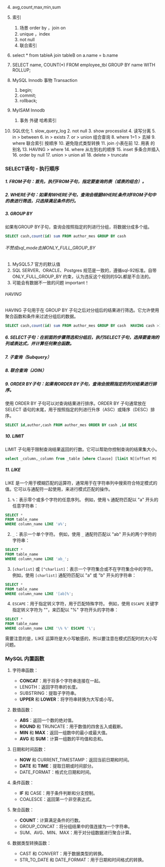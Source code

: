 4.  avg,count,max,min,sum
5.  索引
	1.  场景 order by ，join on
	2.  unique ，index
	3.  not null
	4.  联合索引

6.  select * from tableA join tableB on a.name = b.name
7.  SELECT name, COUNT(\*) FROM employee_tbl GROUP BY name WITH ROLLUP;
8.  MySQL Innodb 事物 Transaction
	1.  begin;
	2.  commit;
	3.  rollback;

9.  MyISAM Innodb
	1.  事务 外键 哈希索引

10.  SQL优化
	1.  slow_query_log
	2.  not null
	3.  show processlist
	4.  读写分离
	5.  in > between
	6.  in > exists
	7.  or > union 组合查询
	8.  where 1=1 > 去掉
	9.  where 联合索引 按顺序
	10.  避免隐式类型转换
	11.  join 小表在前
	12.  用表 的 别名
	13.  HAVING > where
	14.  where 从左到右的顺序
	15.  inset 多条合并插入
	16.  order by null
	17.  union > union all
	18.  delete > truncate



### SELECT语句 - 执行顺序

##### 1. FROM子句：首先，执行FROM子句，指定要查询的表（或表的组合）。



##### 2. WHERE子句：如果有WHERE子句，查询会根据WHERE条件对FROM子句中的表进行筛选，只选择满足条件的行。



##### 3. GROUP BY

如果有GROUP BY子句，查询会按照指定的列进行分组，将数据分成多个组。

```sql
SELECT cash,count(id) sum FROM author_mes GROUP BY cash  
```

###### 不赞成sql_mode去掉ONLY_FULL_GROUP_BY
1. MySQL5.7 官方的默认值
2. SQL SERVER、ORACLE、Postgres 规范是一致的，遵循sql-92标准。自带 ONLY_FULL_GROUP_BY 约束，认为违反这个规则的SQL都是不合法的。
3. 可能会有数据不一致的问题 important！

###### HAVING
HAVING 子句用于在 GROUP BY 子句之后对分组后的结果进行筛选。它允许使用聚合函数和条件来过滤分组后的数据。

```sql
SELECT cash,count(id) sum FROM author_mes GROUP BY cash  HAVING cash >100
```


##### 6. SELECT子句：在前面的步骤筛选和分组后，执行SELECT子句，选择要查询的列或表达式，并计算任何聚合函数。



##### 7. 子查询（Subquery）



##### 8. 联合查询（JOIN）



##### 9. ORDER BY子句：如果有ORDER BY子句，查询会按照指定的列对结果进行排序。

使用 ORDER BY 子句可以对查询结果进行排序。ORDER BY 子句通常放在 SELECT 语句的末尾，用于按照指定的列进行升序（ASC）或降序（DESC）排序。
```sql
SELECT id,author,cash FROM author_mes ORDER BY cash ,id DESC
```

##### 10. LIMIT
LIMIT 子句用于限制查询结果返回的行数。它可以帮助你控制查询的结果集大小。

```sql
select _column,_column from _table [where Clause] [limit N][offset M]
```

##### 11. LIKE
LIKE 是一个用于模糊匹配的运算符，通常用于在字符串列中搜索符合特定模式的值。它可以与通配符一起使用，来进行模式匹配的操作。

1. `%`：表示零个或多个字符的任意序列。 例如，使用 `%` 通配符匹配以 "a" 开头的任意字符串：
    
```sql
SELECT *
FROM table_name
WHERE column_name LIKE 'a%';
```
    
2. `_`：表示一个单个字符。 例如，使用 `_` 通配符匹配以 "ab" 开头的两个字符的字符串：
    
```sql
SELECT *
FROM table_name
WHERE column_name LIKE 'ab_';
```
    
3. `[charlist]` 或 `[^charlist]`：表示一个字符集合或不在字符集合中的字符。 例如，使用 `[charlist]` 通配符匹配以 "a" 或 "b" 开头的字符串：
    
```sql
SELECT *
FROM table_name
WHERE column_name LIKE '[ab]%';
```
    
4. `ESCAPE`：用于指定转义字符，用于匹配特殊字符。 例如，使用 `ESCAPE` 关键字指定转义字符为 ""，来匹配以 "%" 字符开头的字符串：
    
```sql
SELECT *
FROM table_name
WHERE column_name LIKE '\% %' ESCAPE '\';
```
    

需要注意的是，LIKE 运算符是大小写敏感的，所以要注意在模式匹配时的大小写问题。


### MySQL 内置函数

1. 字符串函数：
    - **CONCAT**：用于将多个字符串连接在一起。
    - LENGTH：返回字符串的长度。
    - SUBSTRING：提取子字符串。
    - **UPPER** 和 **LOWER**：将字符串转换为大写或小写。

2. 数值函数：
    - **ABS**：返回一个数的绝对值。
    - **ROUND** 和 TRUNCATE：用于数值的四舍五入或截断。
    - **MIN** 和 **MAX**：返回一组数中的最小或最大值。
    - **AVG** 和 **SUM**：计算一组数的平均值和总和。

3. 日期和时间函数：
    - **NOW** 和 CURRENT_TIMESTAMP：返回当前日期和时间。
    - **DATE** 和 **TIME**：提取日期或时间部分。
    - DATE_FORMAT：格式化日期和时间。

4. 条件函数：
    - **IF** 和 CASE：用于条件判断和分支控制。
    - COALESCE：返回第一个非空表达式。

5. 聚合函数：
    - **COUNT**：计算满足条件的行数。
    - GROUP_CONCAT：将分组结果中的值连接为一个字符串。
    - SUM、AVG、MIN、MAX：用于对分组数据进行聚合计算。

6. 数据类型转换函数：
    - CAST 和 CONVERT：用于数据类型的转换。
    - STR_TO_DATE 和 DATE_FORMAT：用于日期和时间格式的转换。

